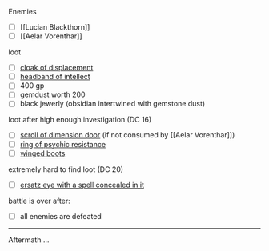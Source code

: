 Enemies
- [ ] [[Lucian Blackthorn]]
- [ ] [[Aelar Vorenthar]]

loot
- [ ] [cloak of displacement](http://dnd5e.wikidot.com/wondrous-items:cloak-of-displacement)
- [ ] [headband of intellect](http://dnd5e.wikidot.com/wondrous-items:headband-of-intellect)
- [ ] 400 gp
- [ ] gemdust worth 200
- [ ] black jewerly (obsidian intertwined with gemstone dust)

loot after high enough investigation (DC 16)
- [ ] [scroll of dimension door](http://dnd5e.wikidot.com/spell:dimension-door) (if not consumed by [[Aelar Vorenthar]])
- [ ] [ring of psychic resistance](http://dnd5e.wikidot.com/wondrous-items:ring-of-resistance)
- [ ] [winged boots](http://dnd5e.wikidot.com/wondrous-items:winged-boots)

extremely hard to find loot (DC 20)
- [ ] [ersatz eye with a spell concealed in it](http://dnd5e.wikidot.com/wondrous-items:ersatz-eye)

battle is over after:
- [ ] all enemies are defeated

---

Aftermath
...
